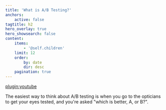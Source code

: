 ```yaml
---
title: 'What is A/B Testing?'
anchors:
    active: false
tagtitle: h2
hero_overlay: true
hero_showsearch: false
content:
    items:
        - '@self.children'
    limit: 12
    order:
        by: date
        dir: desc
    pagination: true
---
```


[plugin:youtube](https://www.youtube.com/watch?v=KjBf5nqY_gY)

The easiest way to think about A/B testing is when you go to the opticians to get your eyes tested, and you're asked "which is better, A, or B?".

